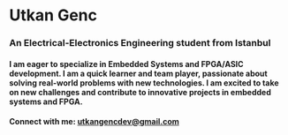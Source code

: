 # Utkan Genc 

### An Electrical-Electronics Engineering student from Istanbul

#### I am eager to specialize in Embedded Systems and FPGA/ASIC development. I am a quick learner and team player, passionate about solving real-world problems with new technologies. I am excited to take on new challenges and contribute to innovative projects in embedded systems and FPGA.

#### Connect with me: utkangencdev@gmail.com
